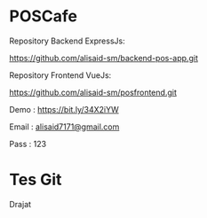 # POSCafe

Repository Backend ExpressJs:

https://github.com/alisaid-sm/backend-pos-app.git

Repository Frontend VueJs:

https://github.com/alisaid-sm/posfrontend.git

Demo : https://bit.ly/34X2iYW

Email : alisaid7171@gmail.com

Pass : 123

# Tes Git

Drajat
